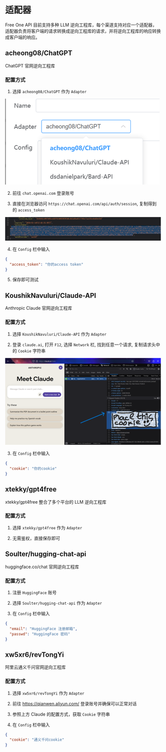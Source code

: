 # 适配器

Free One API 目前支持多种 LLM 逆向工程库，每个渠道支持对应一个适配器，适配器负责将客户端的请求转换成逆向工程库的请求，并将逆向工程库的响应转换成客户端的响应。

## acheong08/ChatGPT

ChatGPT 官网逆向工程库

### 配置方式

1. 选择 `acheong08/ChatGPT` 作为 `Adapter`

![选择适配器](assets/select_adapter.png)

2. 前往 `chat.openai.com` 登录账号

3. 直接在浏览器访问 `https://chat.openai.com/api/auth/session`, 复制得到的 `access_token`

![Alt text](assets/get_actoken.png)

4. 在 `Config` 栏中输入

```json
{
  "access_token": "你的access token"
}
```

5. 保存即可测试

## KoushikNavuluri/Claude-API

Anthropic Claude 官网逆向工程库

### 配置方式

1. 选择 `KoushikNavuluri/Claude-API` 作为 `Adapter`

2. 登录 `claude.ai`, 打开 `F12`, 选择 `Network` 栏, 找到任意一个请求, 复制请求头中的 `Cookie` 字符串

![claude_get_cookie](assets/claude_cookie.png)

3. 在 `Config` 栏中输入

```json
{
  "cookie": "你的cookie"
}
```

## xtekky/gpt4free

xtekky/gpt4free 整合了多个平台的 LLM 逆向工程库

### 配置方式

1. 选择 `xtekky/gpt4free` 作为 `Adapter`

2. 无需鉴权，直接保存即可

## Soulter/hugging-chat-api

huggingface.co/chat 官网逆向工程库

### 配置方式

1. 注册 `HuggingFace` 账号

2. 选择 `Soulter/hugging-chat-api` 作为 `Adapter`

3. 在 `Config` 栏中输入

```json
{
  "email": "HuggingFace 注册邮箱",
  "passwd": "HuggingFace 密码"
}
```

## xw5xr6/revTongYi

阿里云通义千问官网逆向工程库

### 配置方式

1. 选择 `xw5xr6/revTongYi` 作为 `Adapter`

2. 前往 <https://qianwen.aliyun.com/> 登录账号并确保可以正常对话

3. 参照上方 Claude 的配置方式，获取 `Cookie` 字符串

4. 在 `Config` 栏中输入

```json
{
  "cookie": "通义千问cookie"
}
```

